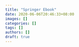 ```yaml
---
title: "Springer Ebook"
date: 2020-06-06T20:46:33+08:00
images: []
categories: []
tags: []
authors: []
draft: true
---
```

